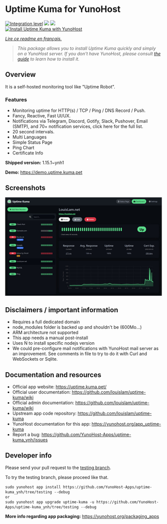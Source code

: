 <!--
N.B.: This README was automatically generated by https://github.com/YunoHost/apps/tree/master/tools/README-generator
It shall NOT be edited by hand.
-->

# Uptime Kuma for YunoHost

[![Integration level](https://dash.yunohost.org/integration/uptime-kuma.svg)](https://dash.yunohost.org/appci/app/uptime-kuma) ![](https://ci-apps.yunohost.org/ci/badges/uptime-kuma.status.svg) ![](https://ci-apps.yunohost.org/ci/badges/uptime-kuma.maintain.svg)  
[![Install Uptime Kuma with YunoHost](https://install-app.yunohost.org/install-with-yunohost.svg)](https://install-app.yunohost.org/?app=uptime-kuma)

*[Lire ce readme en français.](./README_fr.md)*

> *This package allows you to install Uptime Kuma quickly and simply on a YunoHost server.
If you don't have YunoHost, please consult [the guide](https://yunohost.org/#/install) to learn how to install it.*

## Overview

It is a self-hosted monitoring tool like "Uptime Robot".

### Features

- Monitoring uptime for HTTP(s) / TCP / Ping / DNS Record / Push.
- Fancy, Reactive, Fast UI/UX.
- Notifications via Telegram, Discord, Gotify, Slack, Pushover, Email (SMTP), and 70+ notification services, click here for the full list.
- 20 second intervals.
- Multi Languages
- Simple Status Page
- Ping Chart
- Certificate Info


**Shipped version:** 1.15.1~ynh1

**Demo:** https://demo.uptime.kuma.pet

## Screenshots

![](./doc/screenshots/example.jpg)

## Disclaimers / important information

- Requires a full dedicated domain
- node_modules folder is backed up and shouldn't be (600Mo...)
- ARM architecture not supported
- This app needs a manual post-install
- Uses N to install specific nodejs version
- We could pre-configure mail notifications with YunoHost mail server as an improvement. See comments in file to try to do it with Curl and WebSockets or Sqlite.

## Documentation and resources

* Official app website: https://uptime.kuma.pet/
* Official user documentation: https://github.com/louislam/uptime-kuma/wiki
* Official admin documentation: https://github.com/louislam/uptime-kuma/wiki
* Upstream app code repository: https://github.com/louislam/uptime-kuma
* YunoHost documentation for this app: https://yunohost.org/app_uptime-kuma
* Report a bug: https://github.com/YunoHost-Apps/uptime-kuma_ynh/issues

## Developer info

Please send your pull request to the [testing branch](https://github.com/YunoHost-Apps/uptime-kuma_ynh/tree/testing).

To try the testing branch, please proceed like that.
```
sudo yunohost app install https://github.com/YunoHost-Apps/uptime-kuma_ynh/tree/testing --debug
or
sudo yunohost app upgrade uptime-kuma -u https://github.com/YunoHost-Apps/uptime-kuma_ynh/tree/testing --debug
```

**More info regarding app packaging:** https://yunohost.org/packaging_apps